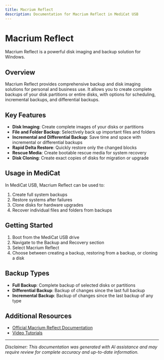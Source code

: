```yaml
---
title: Macrium Reflect
description: Documentation for Macrium Reflect in MediCat USB
---
```


# Macrium Reflect

Macrium Reflect is a powerful disk imaging and backup solution for Windows.

## Overview

Macrium Reflect provides comprehensive backup and disk imaging solutions for personal and business use. It allows you to create complete backups of your disk partitions or entire disks, with options for scheduling, incremental backups, and differential backups.

## Key Features

- **Disk Imaging**: Create complete images of your disks or partitions
- **File and Folder Backup**: Selectively back up important files and folders
- **Incremental and Differential Backup**: Save time and space with incremental or differential backups
- **Rapid Delta Restore**: Quickly restore only the changed blocks
- **Rescue Media**: Create bootable rescue media for system recovery
- **Disk Cloning**: Create exact copies of disks for migration or upgrade

## Usage in MediCat

In MediCat USB, Macrium Reflect can be used to:

1. Create full system backups
2. Restore systems after failures
3. Clone disks for hardware upgrades
4. Recover individual files and folders from backups

## Getting Started

1. Boot from the MediCat USB drive
2. Navigate to the Backup and Recovery section
3. Select Macrium Reflect
4. Choose between creating a backup, restoring from a backup, or cloning a disk

## Backup Types

- **Full Backup**: Complete backup of selected disks or partitions
- **Differential Backup**: Backup of changes since the last full backup
- **Incremental Backup**: Backup of changes since the last backup of any type

## Additional Resources

- [Official Macrium Reflect Documentation](https://knowledgebase.macrium.com/)
- [Video Tutorials](https://www.macrium.com/resources?category=Videos)

---

*Disclaimer: This documentation was generated with AI assistance and may require review for complete accuracy and up-to-date information.*
